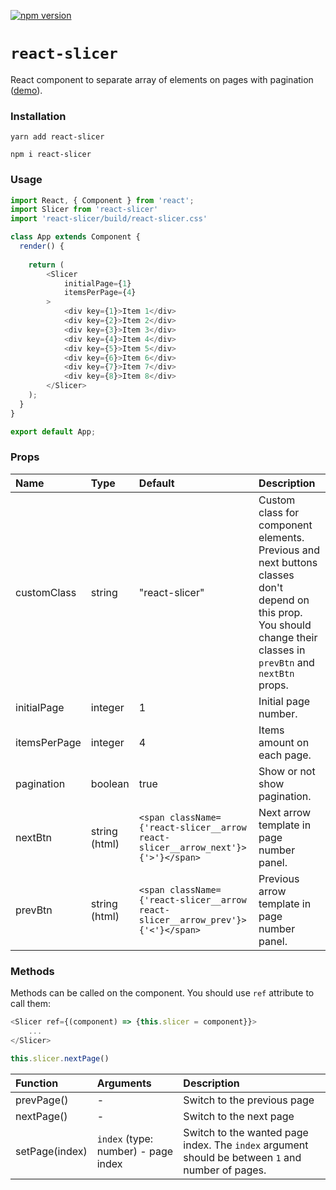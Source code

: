 [![npm version](https://badge.fury.io/js/react-slicer.svg)](https://badge.fury.io/js/react-slicer)

# `react-slicer`

React component to separate array of elements on pages with pagination ([demo](https://dimabur.github.io/react-slicer/demo/)).

### Installation

```
yarn add react-slicer
```

```
npm i react-slicer
```

### Usage

```js
import React, { Component } from 'react';
import Slicer from 'react-slicer'
import 'react-slicer/build/react-slicer.css'

class App extends Component {
  render() {
    
    return (
        <Slicer
            initialPage={1}
            itemsPerPage={4}
        >
            <div key={1}>Item 1</div>
            <div key={2}>Item 2</div>
            <div key={3}>Item 3</div>
            <div key={4}>Item 4</div>
            <div key={5}>Item 5</div>
            <div key={6}>Item 6</div>
            <div key={7}>Item 7</div>
            <div key={8}>Item 8</div>
        </Slicer>
    );
  }
}

export default App;
```
### Props

| Name | Type | Default | Description
|:------ |:------ |:------ | :------ |
| customClass | string | "react-slicer" | Custom class for component elements. Previous and next buttons classes don't depend on this prop. You should change their classes in `prevBtn` and `nextBtn` props.|
| initialPage | integer | 1 | Initial page number. |
| itemsPerPage | integer | 4 | Items amount on each page.|
| pagination | boolean | true | Show or not show pagination.|
| nextBtn | string (html) | `<span className={'react-slicer__arrow react-slicer__arrow_next'}>{'>'}</span>` | Next arrow template in page number panel.|
| prevBtn | string (html) | `<span className={'react-slicer__arrow react-slicer__arrow_prev'}>{'<'}</span>` | Previous arrow template in page number panel.|

### Methods

Methods can be called on the component. You should use `ref` attribute to call them:

```js
<Slicer ref={(component) => {this.slicer = component}}>
    ...
</Slicer>

this.slicer.nextPage()
```

| Function | Arguments | Description 
|:------ |:------ |:------ |
| prevPage() | - | Switch to the previous page |
| nextPage() | - | Switch to the next page |
| setPage(index) | `index` (type: number) - page index | Switch to the wanted page index. The `index` argument should be between `1` and number of pages. |


